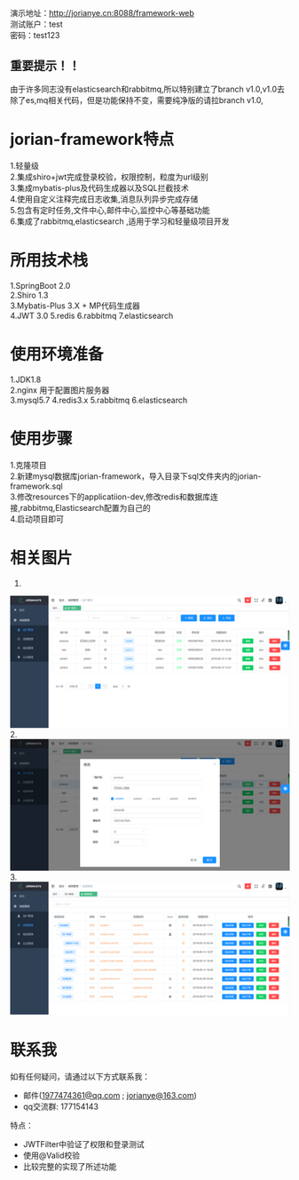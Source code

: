 演示地址：http://jorianye.cn:8088/framework-web  
测试账户：test  
密码：test123
## 重要提示！！
由于许多同志没有elasticsearch和rabbitmq,所以特别建立了branch v1.0,v1.0去除了es,mq相关代码，但是功能保持不变，需要纯净版的请拉branch v1.0,
# jorian-framework特点  
1.轻量级   
2.集成shiro+jwt完成登录校验，权限控制，粒度为url级别  
3.集成mybatis-plus及代码生成器以及SQL拦截技术  
4.使用自定义注释完成日志收集,消息队列异步完成存储  
5.包含有定时任务,文件中心,邮件中心,监控中心等基础功能  
6.集成了rabbitmq,elasticsearch ,适用于学习和轻量级项目开发  


# 所用技术栈  
1.SpringBoot 2.0  
2.Shiro 1.3  
3.Mybatis-Plus 3.X + MP代码生成器  
4.JWT 3.0
5.redis
6.rabbitmq
7.elasticsearch

# 使用环境准备  
1.JDK1.8  
2.nginx 用于配置图片服务器  
3.mysql5.7
4.redis3.x
5.rabbitmq
6.elasticsearch   

# 使用步骤  
1.克隆项目  
2.新建mysql数据库jorian-framework，导入目录下sql文件夹内的jorian-framework.sql   
3.修改resources下的applicatiion-dev,修改redis和数据库连接,rabbitmq,Elasticsearch配置为自己的   
4.启动项目即可
    

# 相关图片
1.  
  ![image1](https://github.com/Jorian93/hello-word/blob/master/images/2019-05-29_150510.png)   
2.  
  ![image2](https://github.com/Jorian93/hello-word/blob/master/images/2019-05-29_150552.png)   
3.  
  ![image3](https://github.com/Jorian93/hello-word/blob/master/images/2019-05-29_150617.png)   
# 联系我  
如有任何疑问，请通过以下方式联系我：  
* 邮件(1977474361@qq.com ; jorianye@163.com)    
* qq交流群: 177154143  

特点：
- JWTFilter中验证了权限和登录测试
- 使用@Valid校验
- 比较完整的实现了所述功能





